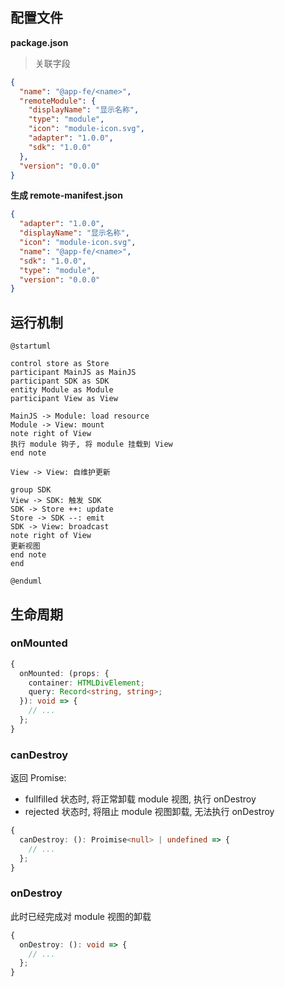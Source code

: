 ## 配置文件

**package.json**

> 关联字段

```json
{
  "name": "@app-fe/<name>",
  "remoteModule": {
    "displayName": "显示名称",
    "type": "module",
    "icon": "module-icon.svg",
    "adapter": "1.0.0",
    "sdk": "1.0.0"
  },
  "version": "0.0.0"
}
```

**生成 remote-manifest.json**

```json
{
  "adapter": "1.0.0",
  "displayName": "显示名称",
  "icon": "module-icon.svg",
  "name": "@app-fe/<name>",
  "sdk": "1.0.0",
  "type": "module",
  "version": "0.0.0"
}
```

## 运行机制

```
@startuml

control store as Store
participant MainJS as MainJS
participant SDK as SDK
entity Module as Module
participant View as View

MainJS -> Module: load resource
Module -> View: mount
note right of View
执行 module 钩子, 将 module 挂载到 View
end note

View -> View: 自维护更新

group SDK
View -> SDK: 触发 SDK
SDK -> Store ++: update
Store -> SDK --: emit
SDK -> View: broadcast
note right of View
更新视图
end note
end

@enduml
```

## 生命周期

### onMounted

```ts
{
  onMounted: (props: {
    container: HTMLDivElement;
    query: Record<string, string>;
  }): void => {
    // ...
  };
}
```

### canDestroy

返回 Promise:

- fullfilled 状态时, 将正常卸载 module 视图, 执行 onDestroy
- rejected 状态时, 将阻止 module 视图卸载, 无法执行 onDestroy

```ts
{
  canDestroy: (): Proimise<null> | undefined => {
    // ...
  };
}
```

### onDestroy

此时已经完成对 module 视图的卸载

```ts
{
  onDestroy: (): void => {
    // ...
  };
}
```

